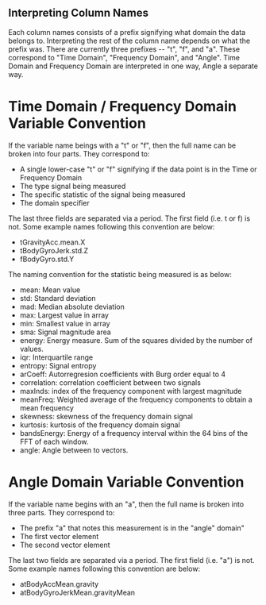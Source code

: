 Interpreting Column Names
-------------------------
Each column names consists of a prefix signifying what domain the data belongs to.  Interpreting the rest of the column name depends on what the prefix was.  There are currently three prefixes -- "t", "f", and "a".  These correspond to "Time Domain", "Frequency Domain", and "Angle".  Time Domain and Frequency Domain are interpreted in one way, Angle a separate way.

# Time Domain / Frequency Domain Variable Convention

If the variable name beings with a "t" or "f", then the full name can be broken into four parts.  They correspond to:

- A single lower-case "t" or "f" signifying if the data point is in the Time or Frequency Domain
- The type signal being measured
- The specific statistic of the signal being measured
- The domain specifier

The last three fields are separated via a period.  The first field (i.e. t or f) is not.  Some example names following this convention are below:

- tGravityAcc.mean.X
- tBodyGyroJerk.std.Z
- fBodyGyro.std.Y

The naming convention for the statistic being measured is as below:

- mean: Mean value
- std: Standard deviation
- mad: Median absolute deviation 
- max: Largest value in array
- min: Smallest value in array
- sma: Signal magnitude area
- energy: Energy measure. Sum of the squares divided by the number of values. 
- iqr: Interquartile range 
- entropy: Signal entropy
- arCoeff: Autorregresion coefficients with Burg order equal to 4
- correlation: correlation coefficient between two signals
- maxInds: index of the frequency component with largest magnitude
- meanFreq: Weighted average of the frequency components to obtain a mean frequency
- skewness: skewness of the frequency domain signal 
- kurtosis: kurtosis of the frequency domain signal 
- bandsEnergy: Energy of a frequency interval within the 64 bins of the FFT of each window.
- angle: Angle between to vectors.

# Angle Domain Variable Convention

If the variable name begins with an "a", then the full name is broken into three parts.  They correspond to:

- The prefix "a" that notes this measurement is in the "angle" domain"
- The first vector element
- The second vector element

The last two fields are separated via a period.  The first field (i.e. "a") is not.  Some example names following this convention are below:

- atBodyAccMean.gravity
- atBodyGyroJerkMean.gravityMean

